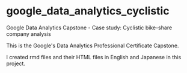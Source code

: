 # google_data_analytics_cyclistic
Google Data Analytics Capstone - Case study: Cyclistic bike-share company analysis

This is the Google's Data Analytics Professional Certificate Capstone.

I created rmd files and their HTML files in English and Japanese in this project.
